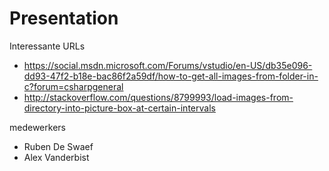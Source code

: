 # Presentation

Interessante URLs
- https://social.msdn.microsoft.com/Forums/vstudio/en-US/db35e096-dd93-47f2-b18e-bac86f2a59df/how-to-get-all-images-from-folder-in-c?forum=csharpgeneral
- http://stackoverflow.com/questions/8799993/load-images-from-directory-into-picture-box-at-certain-intervals

medewerkers
- Ruben De Swaef
- Alex Vanderbist
